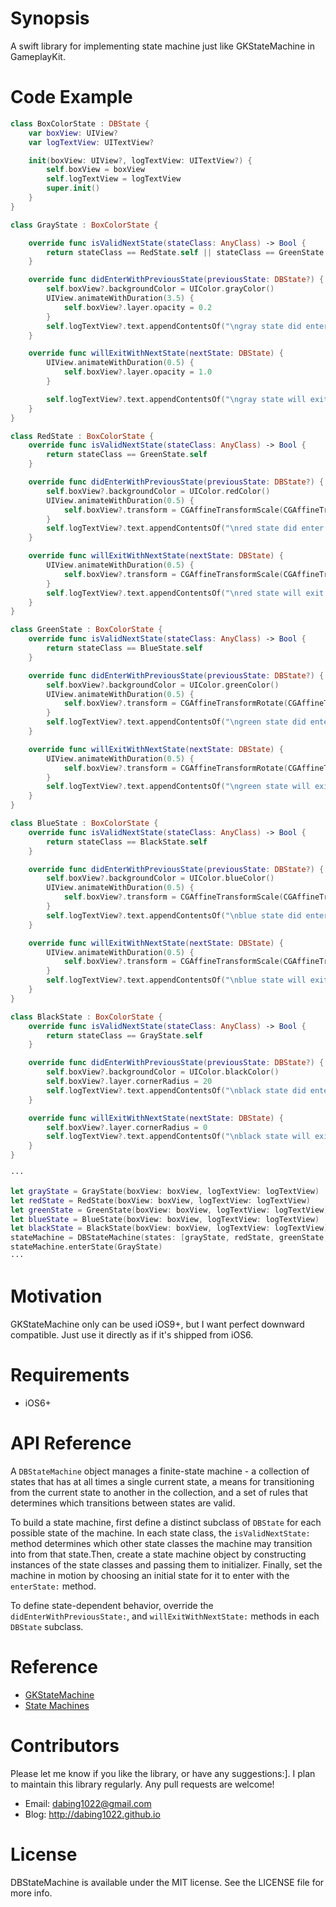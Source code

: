 # Synopsis

A swift library for implementing state machine just like GKStateMachine in GameplayKit.

# Code Example

```swift
class BoxColorState : DBState {
    var boxView: UIView?
    var logTextView: UITextView?

    init(boxView: UIView?, logTextView: UITextView?) {
        self.boxView = boxView
        self.logTextView = logTextView
        super.init()
    }
}

class GrayState : BoxColorState {

    override func isValidNextState(stateClass: AnyClass) -> Bool {
        return stateClass == RedState.self || stateClass == GreenState.self
    }

    override func didEnterWithPreviousState(previousState: DBState?) {
        self.boxView?.backgroundColor = UIColor.grayColor()
        UIView.animateWithDuration(3.5) {
            self.boxView?.layer.opacity = 0.2
        }
        self.logTextView?.text.appendContentsOf("\ngray state did enter...")
    }

    override func willExitWithNextState(nextState: DBState) {
        UIView.animateWithDuration(0.5) {
            self.boxView?.layer.opacity = 1.0
        }

        self.logTextView?.text.appendContentsOf("\ngray state will exit...")
    }
}

class RedState : BoxColorState {
    override func isValidNextState(stateClass: AnyClass) -> Bool {
        return stateClass == GreenState.self
    }

    override func didEnterWithPreviousState(previousState: DBState?) {
        self.boxView?.backgroundColor = UIColor.redColor()
        UIView.animateWithDuration(0.5) {
            self.boxView?.transform = CGAffineTransformScale(CGAffineTransformIdentity, 1.2, 1.2)
        }
        self.logTextView?.text.appendContentsOf("\nred state did enter...")
    }

    override func willExitWithNextState(nextState: DBState) {
        UIView.animateWithDuration(0.5) {
            self.boxView?.transform = CGAffineTransformScale(CGAffineTransformIdentity, 1.0, 1.0)
        }
        self.logTextView?.text.appendContentsOf("\nred state will exit...")
    }
}

class GreenState : BoxColorState {
    override func isValidNextState(stateClass: AnyClass) -> Bool {
        return stateClass == BlueState.self
    }

    override func didEnterWithPreviousState(previousState: DBState?) {
        self.boxView?.backgroundColor = UIColor.greenColor()
        UIView.animateWithDuration(0.5) {
            self.boxView?.transform = CGAffineTransformRotate(CGAffineTransformIdentity, 2.5)
        }
        self.logTextView?.text.appendContentsOf("\ngreen state did enter...")
    }

    override func willExitWithNextState(nextState: DBState) {
        UIView.animateWithDuration(0.5) {
            self.boxView?.transform = CGAffineTransformRotate(CGAffineTransformIdentity, 0)
        }
        self.logTextView?.text.appendContentsOf("\ngreen state will exit...")
    }
}

class BlueState : BoxColorState {
    override func isValidNextState(stateClass: AnyClass) -> Bool {
        return stateClass == BlackState.self
    }

    override func didEnterWithPreviousState(previousState: DBState?) {
        self.boxView?.backgroundColor = UIColor.blueColor()
        UIView.animateWithDuration(0.5) {
            self.boxView?.transform = CGAffineTransformScale(CGAffineTransformIdentity, 0.1, 0.1)
        }
        self.logTextView?.text.appendContentsOf("\nblue state did enter...")
    }

    override func willExitWithNextState(nextState: DBState) {
        UIView.animateWithDuration(0.5) {
            self.boxView?.transform = CGAffineTransformScale(CGAffineTransformIdentity, 1, 1)
        }
        self.logTextView?.text.appendContentsOf("\nblue state will exit...")
    }
}

class BlackState : BoxColorState {
    override func isValidNextState(stateClass: AnyClass) -> Bool {
        return stateClass == GrayState.self
    }

    override func didEnterWithPreviousState(previousState: DBState?) {
        self.boxView?.backgroundColor = UIColor.blackColor()
        self.boxView?.layer.cornerRadius = 20
        self.logTextView?.text.appendContentsOf("\nblack state did enter...")
    }

    override func willExitWithNextState(nextState: DBState) {
        self.boxView?.layer.cornerRadius = 0
        self.logTextView?.text.appendContentsOf("\nblack state will exit...")
    }
}

···

let grayState = GrayState(boxView: boxView, logTextView: logTextView)
let redState = RedState(boxView: boxView, logTextView: logTextView)
let greenState = GreenState(boxView: boxView, logTextView: logTextView)
let blueState = BlueState(boxView: boxView, logTextView: logTextView)
let blackState = BlackState(boxView: boxView, logTextView: logTextView)
stateMachine = DBStateMachine(states: [grayState, redState, greenState, blueState, blackState])
stateMachine.enterState(GrayState)
···

```

# Motivation

GKStateMachine only can be used iOS9+, but I want perfect downward compatible. Just use it directly as if it's shipped from iOS6.

# Requirements

- iOS6+

# API Reference

A `DBStateMachine` object manages a finite-state machine - a collection of states that has at all times a single current state, a means for transitioning from the current state to another in the collection, and a set of rules that determines which transitions between states are valid.

To build a state machine, first define a distinct subclass of `DBState` for each possible state of the machine. In each state class, the `isValidNextState:` method determines which other state classes the machine may transition into from that state.Then, create a state machine object by constructing instances of the state classes and passing them to initializer. Finally, set the machine in motion by choosing an initial state for it to enter with the `enterState:` method.

To define state-dependent behavior, override the `didEnterWithPreviousState:`, and `willExitWithNextState:` methods in each `DBState` subclass.

# Reference
- [GKStateMachine](https://developer.apple.com/library/ios/documentation/GameplayKit/Reference/GKStateMachine_Class/#//apple_ref/doc/uid/TP40015208-CH1-SW5)
- [State Machines](https://developer.apple.com/library/ios/documentation/General/Conceptual/GameplayKit_Guide/StateMachine.html#//apple_ref/doc/uid/TP40015172-CH7)

# Contributors

Please let me know if you like the library, or have any suggestions:]. I plan to maintain this library regularly. Any pull requests are welcome!

- Email: dabing1022@gmail.com
- Blog: http://dabing1022.github.io

# License

DBStateMachine is available under the MIT license. See the LICENSE file for more info.
